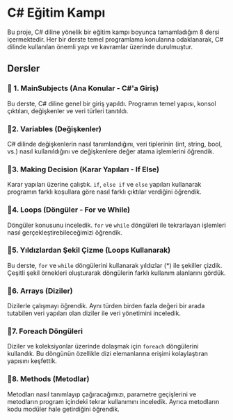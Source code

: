 # C# Eğitim Kampı

Bu proje, C# diline yönelik bir eğitim kampı boyunca tamamladığım 8 dersi içermektedir. Her bir derste temel programlama konularına odaklanarak, C# dilinde kullanılan önemli yapı ve kavramlar üzerinde durulmuştur.

## Dersler

### 📍 1. MainSubjects (Ana Konular - C#'a Giriş)
Bu derste, C# diline genel bir giriş yapıldı. Programın temel yapısı, konsol çıktıları, değişkenler ve veri türleri tanıtıldı.

### 📍2. Variables (Değişkenler)
C# dilinde değişkenlerin nasıl tanımlandığını, veri tiplerinin (int, string, bool, vs.) nasıl kullanıldığını ve değişkenlere değer atama işlemlerini öğrendik.

### 📍3. Making Decision (Karar Yapıları - If Else)
Karar yapıları üzerine çalıştık. `if`, `else if` ve `else` yapıları kullanarak programın farklı koşullara göre nasıl farklı çıktılar verdiğini öğrendik.

### 📍4. Loops (Döngüler - For ve While)
Döngüler konusunu inceledik. `for` ve `while` döngüleri ile tekrarlayan işlemleri nasıl gerçekleştirebileceğimizi öğrendik.

### 📍5. Yıldızlardan Şekil Çizme (Loops Kullanarak)
Bu derste, `for` ve `while` döngülerini kullanarak yıldızlar (*) ile şekiller çizdik. Çeşitli şekil örnekleri oluşturarak döngülerin farklı kullanım alanlarını gördük.

### 📍6. Arrays (Diziler)
Dizilerle çalışmayı öğrendik. Aynı türden birden fazla değeri bir arada tutabilen veri yapıları olan diziler ile veri yönetimini inceledik.

### 📍7. Foreach Döngüleri
Diziler ve koleksiyonlar üzerinde dolaşmak için `foreach` döngülerini kullandık. Bu döngünün özellikle dizi elemanlarına erişimi kolaylaştıran yapısını keşfettik.

### 📍8. Methods (Metodlar)
Metodları nasıl tanımlayıp çağıracağımızı, parametre geçişlerini ve metodların program içindeki tekrar kullanımını inceledik. Ayrıca metodların kodu modüler hale getirdiğini öğrendik.
